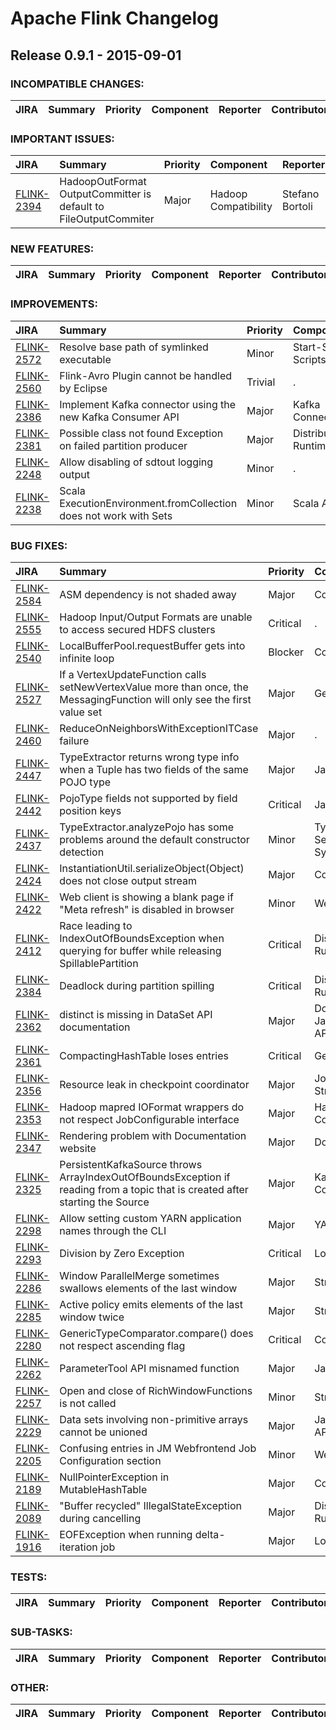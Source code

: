 
<!---
# Licensed to the Apache Software Foundation (ASF) under one
# or more contributor license agreements.  See the NOTICE file
# distributed with this work for additional information
# regarding copyright ownership.  The ASF licenses this file
# to you under the Apache License, Version 2.0 (the
# "License"); you may not use this file except in compliance
# with the License.  You may obtain a copy of the License at
#
#     http://www.apache.org/licenses/LICENSE-2.0
#
# Unless required by applicable law or agreed to in writing, software
# distributed under the License is distributed on an "AS IS" BASIS,
# WITHOUT WARRANTIES OR CONDITIONS OF ANY KIND, either express or implied.
# See the License for the specific language governing permissions and
# limitations under the License.
-->
# Apache Flink Changelog

## Release 0.9.1 - 2015-09-01

### INCOMPATIBLE CHANGES:

| JIRA | Summary | Priority | Component | Reporter | Contributor |
|:---- |:---- | :--- |:---- |:---- |:---- |


### IMPORTANT ISSUES:

| JIRA | Summary | Priority | Component | Reporter | Contributor |
|:---- |:---- | :--- |:---- |:---- |:---- |
| [FLINK-2394](https://issues.apache.org/jira/browse/FLINK-2394) | HadoopOutFormat OutputCommitter is default to FileOutputCommiter |  Major | Hadoop Compatibility | Stefano Bortoli | Fabian Hueske |


### NEW FEATURES:

| JIRA | Summary | Priority | Component | Reporter | Contributor |
|:---- |:---- | :--- |:---- |:---- |:---- |


### IMPROVEMENTS:

| JIRA | Summary | Priority | Component | Reporter | Contributor |
|:---- |:---- | :--- |:---- |:---- |:---- |
| [FLINK-2572](https://issues.apache.org/jira/browse/FLINK-2572) | Resolve base path of symlinked executable |  Minor | Start-Stop Scripts | Ufuk Celebi | Maximilian Michels |
| [FLINK-2560](https://issues.apache.org/jira/browse/FLINK-2560) | Flink-Avro Plugin cannot be handled by Eclipse |  Trivial | . | Matthias J. Sax | Matthias J. Sax |
| [FLINK-2386](https://issues.apache.org/jira/browse/FLINK-2386) | Implement Kafka connector using the new Kafka Consumer API |  Major | Kafka Connector | Robert Metzger | Robert Metzger |
| [FLINK-2381](https://issues.apache.org/jira/browse/FLINK-2381) | Possible class not found Exception on failed partition producer |  Major | Distributed Runtime | Ufuk Celebi | Ufuk Celebi |
| [FLINK-2248](https://issues.apache.org/jira/browse/FLINK-2248) | Allow disabling of sdtout logging output |  Minor | . | Theodore Vasiloudis | Sachin Goel |
| [FLINK-2238](https://issues.apache.org/jira/browse/FLINK-2238) | Scala ExecutionEnvironment.fromCollection does not work with Sets |  Minor | Scala API | Fabian Hueske | Sachin Goel |


### BUG FIXES:

| JIRA | Summary | Priority | Component | Reporter | Contributor |
|:---- |:---- | :--- |:---- |:---- |:---- |
| [FLINK-2584](https://issues.apache.org/jira/browse/FLINK-2584) | ASM dependency is not shaded away |  Major | Core | Ufuk Celebi | Stephan Ewen |
| [FLINK-2555](https://issues.apache.org/jira/browse/FLINK-2555) | Hadoop Input/Output Formats are unable to access secured HDFS clusters |  Critical | . | Robert Metzger | Robert Metzger |
| [FLINK-2540](https://issues.apache.org/jira/browse/FLINK-2540) | LocalBufferPool.requestBuffer gets into infinite loop |  Blocker | Core | Gabor Gevay | Ufuk Celebi |
| [FLINK-2527](https://issues.apache.org/jira/browse/FLINK-2527) | If a VertexUpdateFunction calls setNewVertexValue more than once, the MessagingFunction will only see the first value set |  Major | Gelly | Gabor Gevay | Gabor Gevay |
| [FLINK-2460](https://issues.apache.org/jira/browse/FLINK-2460) | ReduceOnNeighborsWithExceptionITCase failure |  Major | . | Sachin Goel | Ufuk Celebi |
| [FLINK-2447](https://issues.apache.org/jira/browse/FLINK-2447) | TypeExtractor returns wrong type info when a Tuple has two fields of the same POJO type |  Major | Java API | Gabor Gevay | Timo Walther |
| [FLINK-2442](https://issues.apache.org/jira/browse/FLINK-2442) | PojoType fields not supported by field position keys |  Critical | Java API | Fabian Hueske | Fabian Hueske |
| [FLINK-2437](https://issues.apache.org/jira/browse/FLINK-2437) | TypeExtractor.analyzePojo has some problems around the default constructor detection |  Minor | Type Serialization System | Gabor Gevay | Gabor Gevay |
| [FLINK-2424](https://issues.apache.org/jira/browse/FLINK-2424) | InstantiationUtil.serializeObject(Object) does not close output stream |  Major | Core | Ufuk Celebi | Ufuk Celebi |
| [FLINK-2422](https://issues.apache.org/jira/browse/FLINK-2422) | Web client is showing a blank page if "Meta refresh" is disabled in browser |  Minor | Web Client | Robert Metzger |  |
| [FLINK-2412](https://issues.apache.org/jira/browse/FLINK-2412) | Race leading to IndexOutOfBoundsException when querying for buffer while releasing SpillablePartition |  Critical | Distributed Runtime | Andra Lungu | Ufuk Celebi |
| [FLINK-2384](https://issues.apache.org/jira/browse/FLINK-2384) | Deadlock during partition spilling |  Critical | Distributed Runtime | Ufuk Celebi | Ufuk Celebi |
| [FLINK-2362](https://issues.apache.org/jira/browse/FLINK-2362) | distinct is missing in DataSet API documentation |  Major | Documentation, Java API, Scala API | Fabian Hueske | pietro pinoli |
| [FLINK-2361](https://issues.apache.org/jira/browse/FLINK-2361) | CompactingHashTable loses entries |  Critical | Gelly | Andra Lungu | Stephan Ewen |
| [FLINK-2356](https://issues.apache.org/jira/browse/FLINK-2356) | Resource leak in checkpoint coordinator |  Major | JobManager, Streaming | Ufuk Celebi |  |
| [FLINK-2353](https://issues.apache.org/jira/browse/FLINK-2353) | Hadoop mapred IOFormat wrappers do not respect JobConfigurable interface |  Major | Hadoop Compatibility | Fabian Hueske | Fabian Hueske |
| [FLINK-2347](https://issues.apache.org/jira/browse/FLINK-2347) | Rendering problem with Documentation website |  Major | Documentation | Henry Saputra | Maximilian Michels |
| [FLINK-2325](https://issues.apache.org/jira/browse/FLINK-2325) | PersistentKafkaSource throws ArrayIndexOutOfBoundsException if reading from a topic that is created after starting the Source |  Major | Kafka Connector | Rico Bergmann | Robert Metzger |
| [FLINK-2298](https://issues.apache.org/jira/browse/FLINK-2298) | Allow setting custom YARN application names through the CLI |  Major | YARN Client | Robert Metzger | Robert Metzger |
| [FLINK-2293](https://issues.apache.org/jira/browse/FLINK-2293) | Division by Zero Exception |  Critical | Local Runtime | Andra Lungu | Stephan Ewen |
| [FLINK-2286](https://issues.apache.org/jira/browse/FLINK-2286) | Window ParallelMerge sometimes swallows elements of the last window |  Major | Streaming | Márton Balassi | Gábor Hermann |
| [FLINK-2285](https://issues.apache.org/jira/browse/FLINK-2285) | Active policy emits elements of the last window twice |  Major | Streaming | Márton Balassi | Márton Balassi |
| [FLINK-2280](https://issues.apache.org/jira/browse/FLINK-2280) | GenericTypeComparator.compare() does not respect ascending flag |  Critical | Core | Fabian Hueske | Fabian Hueske |
| [FLINK-2262](https://issues.apache.org/jira/browse/FLINK-2262) | ParameterTool API misnamed function |  Major | Java API | Greg Hogan | Maximilian Michels |
| [FLINK-2257](https://issues.apache.org/jira/browse/FLINK-2257) | Open and close of RichWindowFunctions is not called |  Minor | Streaming | Márton Balassi | Márton Balassi |
| [FLINK-2229](https://issues.apache.org/jira/browse/FLINK-2229) | Data sets involving non-primitive arrays cannot be unioned |  Major | Java API, Scala API | Sebastian Kruse | Sebastian Kruse |
| [FLINK-2205](https://issues.apache.org/jira/browse/FLINK-2205) | Confusing entries in JM Webfrontend Job Configuration section |  Minor | Webfrontend | Fabian Hueske |  |
| [FLINK-2189](https://issues.apache.org/jira/browse/FLINK-2189) | NullPointerException in MutableHashTable |  Major | Core | Till Rohrmann | Stephan Ewen |
| [FLINK-2089](https://issues.apache.org/jira/browse/FLINK-2089) | "Buffer recycled" IllegalStateException during cancelling |  Major | Distributed Runtime | Ufuk Celebi | Ufuk Celebi |
| [FLINK-1916](https://issues.apache.org/jira/browse/FLINK-1916) | EOFException when running delta-iteration job |  Major | Local Runtime | Stefan Bunk | Stephan Ewen |


### TESTS:

| JIRA | Summary | Priority | Component | Reporter | Contributor |
|:---- |:---- | :--- |:---- |:---- |:---- |


### SUB-TASKS:

| JIRA | Summary | Priority | Component | Reporter | Contributor |
|:---- |:---- | :--- |:---- |:---- |:---- |


### OTHER:

| JIRA | Summary | Priority | Component | Reporter | Contributor |
|:---- |:---- | :--- |:---- |:---- |:---- |


